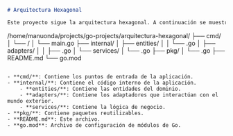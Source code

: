 ```markdown
# Arquitectura Hexagonal

Este proyecto sigue la arquitectura hexagonal. A continuación se muestra la estructura de directorios:

```
/home/manuonda/projects/go-projects/arquitectura-hexagonal/
├── cmd/
│   └── <nombre-del-comando>/
│       └── main.go
├── internal/
│   ├── entities/
│   │   └── <entidad>.go
│   ├── adapters/
│   │   ├── <adaptador>.go
│   └── services/
│       └── <servicio>.go
├── pkg/
│   └── <paquete>.go
├── README.md
└── go.mod
```

- **cmd/**: Contiene los puntos de entrada de la aplicación.
- **internal/**: Contiene el código interno de la aplicación.
    - **entities/**: Contiene las entidades del dominio.
    - **adapters/**: Contiene los adaptadores que interactúan con el mundo exterior.
    - **services/**: Contiene la lógica de negocio.
- **pkg/**: Contiene paquetes reutilizables.
- **README.md**: Este archivo.
- **go.mod**: Archivo de configuración de módulos de Go.
```